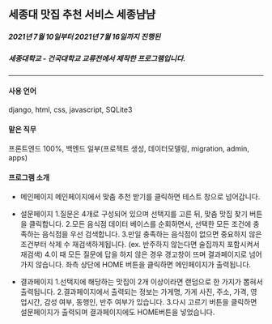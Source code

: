 
## 세종대 맛집 추천 서비스 세종냠냠
##### 2021년 7월 10일부터 2021년 7월 16일까지 진행된 
##### 세종대학교 - 건국대학교 교류전에서 제작한 프로그램입니다.

------------

#### 사용 언어
django, html, css, javascript, SQLite3

#### 맡은 직무
프론트엔드 100%, 백엔드 일부(프로젝트 생성, 데이터모델링, migration, admin, apps)

#### 프로그램 소개

* 메인페이지
메인페이지에서 맞춤 추천 받기를 클릭하면 테스트 창으로 넘어갑니다.

* 설문페이지
1.질문은 4개로 구성되어 있으며 선택지를 고른 뒤, 맞춤 맛집 찾기 버튼을 클릭합니다.
2.모든 음식점 데이터 베이스를 순회하면서, 선택한 모든 조건에 충족하는 음식점을 우선 검색합니다.
3.만일 충족하는 음식점이 없으면 중요하지 않은 조건부터 삭제 수 재검색하게됩니다.
(ex. 반주하지 않는다면 술집까지 포함시켜서 재검색)
4.이 때 모든 질문에 답을 하지 않은 경우 경고창이 뜨며 결과페이지로 넘어가지 않습니다.
좌측 상단에 HOME 버튼을 클릭하면 메인페이지가 출력됩니다.

* 결과페이지
1.선택지에 해당하는 맛집이 2개 이상이라면 랜덤으로 한 가지가 뽑혀서 출력됩니다.
2.결과페이지에서 출력되는 정보는 가게명, 가게 사진, 주소, 가격, 영업시간, 감성 여부, 동행인, 반주 여부가 있습니다.
3.다시 고르기 버튼을 클릭하면 설문페이지가 출력되며 결과페이지에도 HOME버튼을 넣었습니다.
